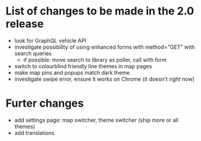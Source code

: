 # List of changes to be made in the 2.0 release
- look for GraphQL vehicle API
- investigate possibility of using enhanced forms with method="GET" with search queries
  - if possible: move search to library as poller, call with form
- switch to colourblind friendly line themes in map pages
- make map pins and popups match dark theme
- investigate swipe error, ensure it works on Chrome (it doesn't right now)

# Furter changes
- add settings page: map switcher, theme switcher (ship more or all themes)
- add translations